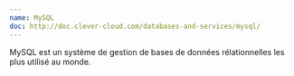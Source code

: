 ```yaml
---
name: MySQL
doc: http://doc.clever-cloud.com/databases-and-services/mysql/
---
```


MySQL est un système de gestion de bases de données rélationnelles les plus utilisé au monde.